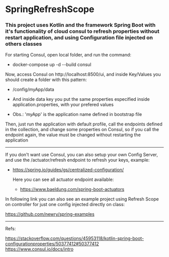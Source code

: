 # SpringRefreshScope

### This project uses Kotlin and the framework Spring Boot with it's functionality of cloud consul to refresh properties without restart application, and using Configuration file injected on others classes

For starting Consul, open local folder, and run the command:

* docker-compose up -d --build consul

Now, access Consul on http://localhost:8500/ui, and inside Key/Values you should create a folder with this pattern:

 * /config/myApp/data
 
 * And inside data key you put the same properties especified inside application.properties, with your prefered values
 
 * Obs.: 'myApp' is the application name defined in bootstrap file

Then, just run the application with default profile, call the endpoints defined in the collection, and change some properties on Consul, so if you call the endpoint again, the value must be changed without restarting the application

______________

If you don't want use Consul, you can also setup your own Config Server, and use the /actuator/refresh endpoint to refresh your keys, example:

* https://spring.io/guides/gs/centralized-configuration/

  Here you can see all actuator endpoint available:

  * https://www.baeldung.com/spring-boot-actuators

In following link you can also see an example project using Refresh Scope on controller for just one config injected directly on class:

https://github.com/newry/spring-examples

______________

Refs:

https://stackoverflow.com/questions/45953118/kotlin-spring-boot-configurationproperties/50377412#50377412
https://www.consul.io/docs/intro
